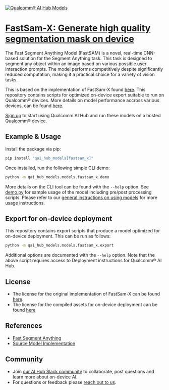 [![Qualcomm® AI Hub Models](https://qaihub-public-assets.s3.us-west-2.amazonaws.com/qai-hub-models/quic-logo.jpg)](../../README.md)


# [FastSam-X: Generate high quality segmentation mask on device](https://aihub.qualcomm.com/models/fastsam_x)

The Fast Segment Anything Model (FastSAM) is a novel, real-time CNN-based solution for the Segment Anything task. This task is designed to segment any object within an image based on various possible user interaction prompts. The model performs competitively despite significantly reduced computation, making it a practical choice for a variety of vision tasks.

This is based on the implementation of FastSam-X found [here](https://github.com/CASIA-IVA-Lab/FastSAM). This repository contains scripts for optimized on-device
export suitable to run on Qualcomm® devices. More details on model performance
accross various devices, can be found [here](https://aihub.qualcomm.com/models/fastsam_x).

[Sign up](https://myaccount.qualcomm.com/signup) to start using Qualcomm AI Hub and run these models on a hosted Qualcomm® device.




## Example & Usage

Install the package via pip:
```bash
pip install "qai_hub_models[fastsam_x]"
```


Once installed, run the following simple CLI demo:

```bash
python -m qai_hub_models.models.fastsam_x.demo
```
More details on the CLI tool can be found with the `--help` option. See
[demo.py](demo.py) for sample usage of the model including pre/post processing
scripts. Please refer to our [general instructions on using
models](../../../#getting-started) for more usage instructions.

## Export for on-device deployment

This repository contains export scripts that produce a model optimized for
on-device deployment. This can be run as follows:

```bash
python -m qai_hub_models.models.fastsam_x.export
```
Additional options are documented with the `--help` option. Note that the above
script requires access to Deployment instructions for Qualcomm® AI Hub.


## License
* The license for the original implementation of FastSam-X can be found
  [here](https://github.com/CASIA-IVA-Lab/FastSAM/blob/main/LICENSE).
* The license for the compiled assets for on-device deployment can be found [here](https://github.com/CASIA-IVA-Lab/FastSAM/blob/main/LICENSE)


## References
* [Fast Segment Anything](https://arxiv.org/abs/2306.12156)
* [Source Model Implementation](https://github.com/CASIA-IVA-Lab/FastSAM)



## Community
* Join [our AI Hub Slack community](https://aihub.qualcomm.com/community/slack) to collaborate, post questions and learn more about on-device AI.
* For questions or feedback please [reach out to us](mailto:ai-hub-support@qti.qualcomm.com).


